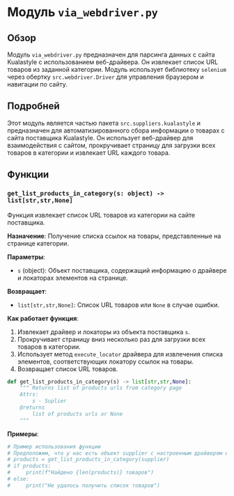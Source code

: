 # Модуль `via_webdriver.py`

## Обзор

Модуль `via_webdriver.py` предназначен для парсинга данных с сайта Kualastyle с использованием веб-драйвера. Он извлекает список URL товаров из заданной категории. Модуль использует библиотеку `selenium` через обертку `src.webdriver.Driver` для управления браузером и навигации по сайту.

## Подробней

Этот модуль является частью пакета `src.suppliers.kualastyle` и предназначен для автоматизированного сбора информации о товарах с сайта поставщика Kualastyle. Он использует веб-драйвер для взаимодействия с сайтом, прокручивает страницу для загрузки всех товаров в категории и извлекает URL каждого товара.

## Функции

### `get_list_products_in_category(s: object) -> list[str,str,None]`

Функция извлекает список URL товаров из категории на сайте поставщика.

**Назначение**:
Получение списка ссылок на товары, представленные на странице категории.

**Параметры**:
- `s` (object): Объект поставщика, содержащий информацию о драйвере и локаторах элементов на странице.

**Возвращает**:
- `list[str,str,None]`: Список URL товаров или `None` в случае ошибки.

**Как работает функция**:
1.  Извлекает драйвер и локаторы из объекта поставщика `s`.
2.  Прокручивает страницу вниз несколько раз для загрузки всех товаров в категории.
3.  Использует метод `execute_locator` драйвера для извлечения списка элементов, соответствующих локатору ссылок на товары.
4.  Возвращает список URL товаров.

```python
def get_list_products_in_category(s) -> list[str,str,None]:
    """ Returns list of products urls from category page
    Attrs:
        s - Suplier
    @returns
        list of products urls or None
    """
```

**Примеры**:
```python
# Пример использования функции
# Предположим, что у нас есть объект supplier с настроенным драйвером и локаторами
# products = get_list_products_in_category(supplier)
# if products:
#     print(f"Найдено {len(products)} товаров")
# else:
#     print("Не удалось получить список товаров")
```